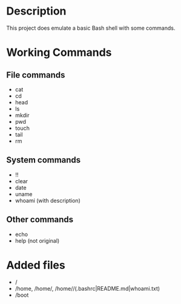 # Description

This project does emulate a basic Bash shell with some commands.

# Working Commands

## File commands

* cat
* cd
* head
* ls
* mkdir
* pwd
* touch
* tail
* rm

## System commands

* !!
* clear
* date
* uname
* whoami (with description)

## Other commands

* echo
* help (not original)

# Added files

* /
* /home, /home/<user>, /home/<user>/(.bashrc|README.md|whoami.txt)
* /boot
